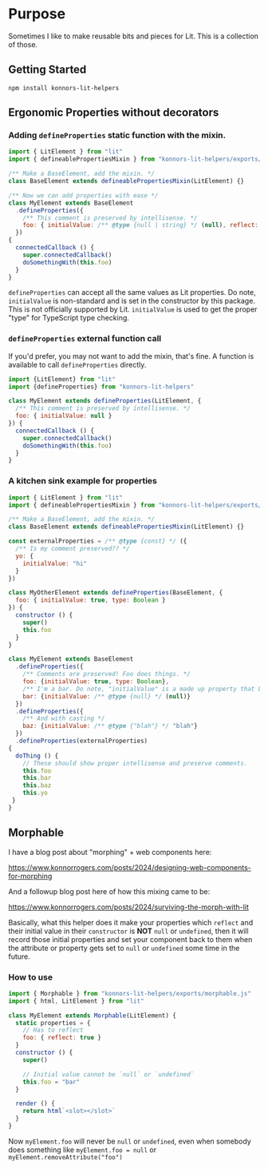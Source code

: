 # Purpose

Sometimes I like to make reusable bits and pieces for Lit. This is a collection of those.

## Getting Started

```
npm install konnors-lit-helpers
```

## Ergonomic Properties without decorators

### Adding `defineProperties` static function with the mixin.

```js
import { LitElement } from "lit"
import { defineablePropertiesMixin } from "konnors-lit-helpers/exports/properties.js"

/** Make a BaseElement, add the mixin. */
class BaseElement extends defineablePropertiesMixin(LitElement) {}

/** Now we can add properties with ease */
class MyElement extends BaseElement
  .defineProperties({
    /** This comment is preserved by intellisense. */
    foo: { initialValue: /** @type {null | string} */ (null), reflect: true }
  })
{
  connectedCallback () {
    super.connectedCallback()
    doSomethingWith(this.foo)
  }
}
```

`defineProperties` can accept all the same values as Lit properties. Do note, `initialValue` is non-standard and
is set in the constructor by this package. This is not officially supported by Lit. `initialValue` is used to get the proper "type" for TypeScript type checking.

### `defineProperties` external function call

If you'd prefer, you may not want to add the mixin, that's fine. A function is available to call
`defineProperties` directly.

```js
import {LitElement} from "lit"
import {defineProperties} from "konnors-lit-helpers"

class MyElement extends defineProperties(LitElement, {
  /** This comment is preserved by intellisense. */
  foo: { initialValue: null }
}) {
  connectedCallback () {
    super.connectedCallback()
    doSomethingWith(this.foo)
  }
}
```

### A kitchen sink example for properties

```js
import { LitElement } from "lit"
import { defineablePropertiesMixin } from "konnors-lit-helpers/exports/properties.js"

/** Make a BaseElement, add the mixin. */
class BaseElement extends defineablePropertiesMixin(LitElement) {}

const externalProperties = /** @type {const} */ ({
  /** Is my comment preserved?? */
  yo: {
    initialValue: "hi"
  }
})

class MyOtherElement extends defineProperties(BaseElement, {
  foo: { initialValue: true, type: Boolean }
}) {
  constructor () {
    super()
    this.foo
  }
}

class MyElement extends BaseElement
  .defineProperties({
    /** Comments are preserved! Foo does things. */
    foo: {initialValue: true, type: Boolean},
    /** I'm a bar. Do note, "initialValue" is a made up property that Lit does not support, but needed for type inference */
    bar: {initialValue: /** @type {null} */ (null)}
  })
  .defineProperties({
    /** And with casting */
    baz: {initialValue: /** @type {"blah"} */ "blah"}
  })
  .defineProperties(externalProperties)
{
  doThing () {
    // These should show proper intellisense and preserve comments.
    this.foo
    this.bar
    this.baz
    this.yo
 }
}
```

## Morphable

I have a blog post about "morphing" + web components here:

<https://www.konnorrogers.com/posts/2024/designing-web-components-for-morphing>

And a followup blog post here of how this mixing came to be:

<https://www.konnorrogers.com/posts/2024/surviving-the-morph-with-lit>

Basically, what this helper does it make your properties which `reflect` and their initial value in their `constructor` is **NOT** `null` or `undefined`, then it will record those initial properties and set your component back to them when the attribute or property gets set to `null` or `undefined` some time in the future.

### How to use

```js
import { Morphable } from "konnors-lit-helpers/exports/morphable.js"
import { html, LitElement } from "lit"

class MyElement extends Morphable(LitElement) {
  static properties = {
    // Has to reflect
    foo: { reflect: true }
  }
  constructor () {
    super()

    // Initial value cannot be `null` or `undefined`
    this.foo = "bar"
  }

  render () {
    return html`<slot></slot>`
  }
}
```

Now `myElement.foo` will never be `null` or `undefined`, even when somebody does something like `myElement.foo = null` or `myElement.removeAttribute("foo")`
